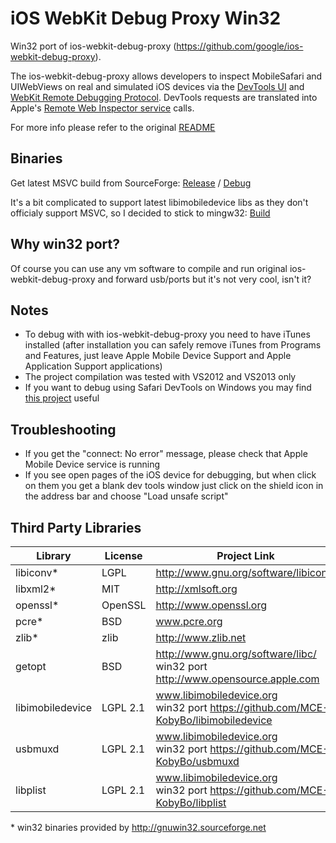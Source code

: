 iOS WebKit Debug Proxy Win32
============================

Win32 port of ios-webkit-debug-proxy (https://github.com/google/ios-webkit-debug-proxy).

The ios-webkit-debug-proxy allows developers to inspect MobileSafari and UIWebViews on real and simulated iOS devices via the [DevTools UI](https://developers.google.com/chrome-developer-tools/) and [WebKit Remote Debugging Protocol](https://developers.google.com/chrome-developer-tools/docs/remote-debugging).  DevTools requests are translated into Apple's [Remote Web Inspector service](https://developer.apple.com/technologies/safari/developer-tools.html) calls.

For more info please refer to the original [README](https://github.com/google/ios-webkit-debug-proxy/blob/master/README.md)


Binaries
--------

Get latest MSVC build from SourceForge: [Release](http://sourceforge.net/projects/ios-webkit-debug-proxy-win32/files/ios-webkit-debug-proxy-win32.zip/download) / [Debug](http://sourceforge.net/projects/ios-webkit-debug-proxy-win32/files/ios-webkit-debug-proxy-win32-debug.zip/download)

It's a bit complicated to support latest libimobiledevice libs as they don't officialy support MSVC, so I decided to stick to mingw32: [Build](http://sourceforge.net/projects/ios-webkit-debug-proxy-win32/files/test-builds/ios-webkit-debug-proxy-mingw32.zip/download)

Why win32 port?
---------------

Of course you can use any vm software to compile and run original ios-webkit-debug-proxy and forward usb/ports but it's not very cool, isn't it?


Notes
-----

- To debug with with ios-webkit-debug-proxy you need to have iTunes installed (after installation you can safely remove iTunes from Programs and Features, just leave Apple Mobile Device Support and Apple Application Support applications)
- The project compilation was tested with VS2012 and VS2013 only
- If you want to debug using Safari DevTools on Windows you may find [this project](https://github.com/artygus/webkit-webinspector) useful


Troubleshooting
---------------

- If you get the "connect: No error" message, please check that Apple Mobile Device service is running
- If you see open pages of the iOS device for debugging, but when click on them you get a blank dev tools window just click on the shield icon in the address bar and choose "Load unsafe script"


Third Party Libraries
---------------------

Library | License | Project Link
------- | ------- | ----
libiconv\* | LGPL | http://www.gnu.org/software/libiconv/
libxml2\* | MIT | http://xmlsoft.org
openssl\* | OpenSSL | http://www.openssl.org
pcre\* | BSD | www.pcre.org
zlib\* | zlib | http://www.zlib.net
getopt | BSD | http://www.gnu.org/software/libc/<br/>win32 port http://www.opensource.apple.com
libimobiledevice | LGPL 2.1 | www.libimobiledevice.org<br/>win32 port https://github.com/MCE-KobyBo/libimobiledevice
usbmuxd | LGPL 2.1 | www.libimobiledevice.org<br />win32 port https://github.com/MCE-KobyBo/usbmuxd
libplist | LGPL 2.1 | www.libimobiledevice.org<br />win32 port https://github.com/MCE-KobyBo/libplist


\* win32 binaries provided by http://gnuwin32.sourceforge.net
